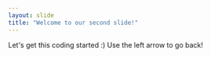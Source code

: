 ```yaml
---
layout: slide
title: "Welcome to our second slide!"
---
```

Let's get this coding started :)
Use the left arrow to go back!
